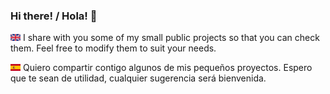 ### Hi there! / Hola! 👋

<img src=img/flag_uk.png align=abmiddle width=16 height=11> I share with you some of my small public projects so that you can check them. Feel free to modify them to suit your needs.

<img src=img/flag_sp.png align=abmiddle width=16 height=11> Quiero compartir contigo algunos de mis pequeños proyectos. Espero que te sean de utilidad, cualquier sugerencia ser&aacute; bienvenida.


<!--
**fernandod1/fernandod1** is a ✨ _special_ ✨ repository because its `README.md` (this file) appears on your GitHub profile.

Here are some ideas to get you started:

- 🔭 I’m currently working on ...
- 🌱 I’m currently learning ...
- 👯 I’m looking to collaborate on ...
- 🤔 I’m looking for help with ...
- 💬 Ask me about ...
- 📫 How to reach me: ...
- 😄 Pronouns: ...
- ⚡ Fun fact: ...
-->
